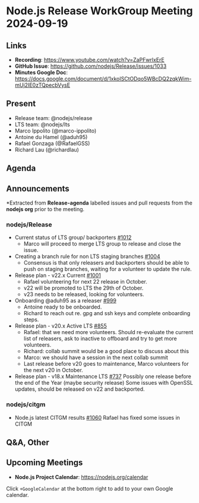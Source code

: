 # Node.js  Release WorkGroup Meeting 2024-09-19

## Links

* **Recording**: https://www.youtube.com/watch?v=ZaPFwrlxErE 
* **GitHub Issue**: <https://github.com/nodejs/Release/issues/1033>
* **Minutes Google Doc**: <https://docs.google.com/document/d/1xkoISCtODqo5WBcDQ2zqkWim-mUj2IE0zTQpecbVysE>

## Present

* Release team: @nodejs/release
* LTS team: @nodejs/lts
* Marco Ippolito (@marco-ippolito)
* Antoine du Hamel (@aduh95)
* Rafael Gonzaga (@RafaelGSS)
* Richard Lau (@richardlau)

## Agenda

## Announcements

*Extracted from **Release-agenda** labelled issues and pull requests from the **nodejs org** prior to the meeting.

### nodejs/Release

* Current status of LTS group/ backporters [#1012](https://github.com/nodejs/Release/issues/1012)
  * Marco will proceed to merge LTS group to release and close the issue.
* Creating a branch rule for non LTS staging branches [#1004](https://github.com/nodejs/Release/issues/1004)
  * Consensus is that only releasers and backporters should be able to push on staging branches, waiting for a volunteer to update the rule.
* Release plan - v22.x Current [#1001](https://github.com/nodejs/Release/issues/1001)
  * Rafael volunteering for next 22 release in October.
  * v22 will be promoted to LTS the 29th of October.
  * v23 needs to be released, looking for volunteers.
* Onboarding @aduh95 as a releaser [#999](https://github.com/nodejs/Release/issues/999)
  * Antoine ready to be onboarded.
  * Richard to reach out re. gpg and ssh keys and complete onboarding steps.
* Release plan - v20.x Active LTS [#855](https://github.com/nodejs/Release/issues/855)
  * Rafael: that we need more volunteers. Should re-evaluate the current list of releasers, ask to inactive to offboard and try to get more volunteers.
  * Richard: collab summit would be a good place to discuss about this
  * Marco: we should have a session in the next collab summit
  * Last release before v20 goes to maintenance, Marco volunteers for the next v20 in October.
* Release plan - v18.x Maintenance LTS [#737](https://github.com/nodejs/Release/issues/737)
Possibly one release before the end of the Year (maybe security release)
Some issues with OpenSSL updates, should be released on v22 and backported.

### nodejs/citgm

* Node.js latest CITGM results [#1060](https://github.com/nodejs/citgm/issues/1060)
 Rafael has fixed some issues in CITGM

## Q&A, Other

## Upcoming Meetings

* **Node.js Project Calendar**: <https://nodejs.org/calendar>

Click `+GoogleCalendar` at the bottom right to add to your own Google calendar.
